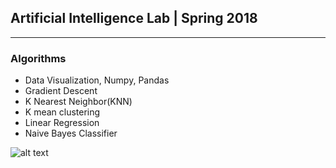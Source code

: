 ## Artificial Intelligence Lab | Spring 2018
_____________________________________________________
### Algorithms 
- Data Visualization, Numpy, Pandas
- Gradient Descent
- K Nearest Neighbor(KNN)
- K mean clustering
- Linear Regression
- Naive Bayes Classifier

![alt text](https://powerinbox.com/wp-content/uploads/2017/07/AI.gif "AI")





